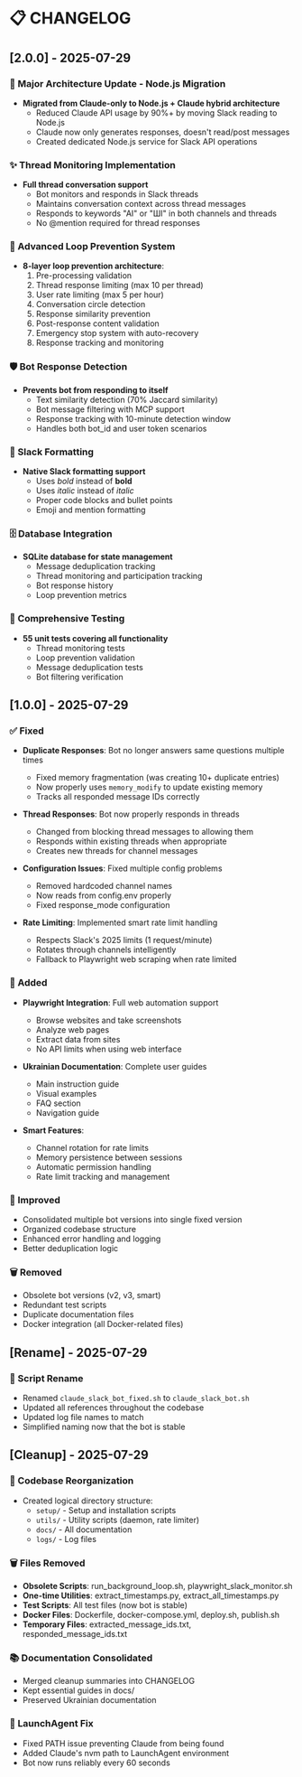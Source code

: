 # 📋 CHANGELOG

## [2.0.0] - 2025-07-29

### 🚀 Major Architecture Update - Node.js Migration
- **Migrated from Claude-only to Node.js + Claude hybrid architecture**
  - Reduced Claude API usage by 90%+ by moving Slack reading to Node.js
  - Claude now only generates responses, doesn't read/post messages
  - Created dedicated Node.js service for Slack API operations

### ✨ Thread Monitoring Implementation
- **Full thread conversation support**
  - Bot monitors and responds in Slack threads
  - Maintains conversation context across thread messages
  - Responds to keywords "AI" or "ШІ" in both channels and threads
  - No @mention required for thread responses

### 🔐 Advanced Loop Prevention System
- **8-layer loop prevention architecture**:
  1. Pre-processing validation
  2. Thread response limiting (max 10 per thread)
  3. User rate limiting (max 5 per hour)
  4. Conversation circle detection
  5. Response similarity prevention
  6. Post-response content validation
  7. Emergency stop system with auto-recovery
  8. Response tracking and monitoring

### 🛡️ Bot Response Detection
- **Prevents bot from responding to itself**
  - Text similarity detection (70% Jaccard similarity)
  - Bot message filtering with MCP support
  - Response tracking with 10-minute detection window
  - Handles both bot_id and user token scenarios

### 📝 Slack Formatting
- **Native Slack formatting support**
  - Uses *bold* instead of **bold**
  - Uses _italic_ instead of *italic*
  - Proper code blocks and bullet points
  - Emoji and mention formatting

### 🗄️ Database Integration
- **SQLite database for state management**
  - Message deduplication tracking
  - Thread monitoring and participation tracking
  - Bot response history
  - Loop prevention metrics

### 🧪 Comprehensive Testing
- **55 unit tests covering all functionality**
  - Thread monitoring tests
  - Loop prevention validation
  - Message deduplication tests
  - Bot filtering verification

## [1.0.0] - 2025-07-29

### ✅ Fixed
- **Duplicate Responses**: Bot no longer answers same questions multiple times
  - Fixed memory fragmentation (was creating 10+ duplicate entries)
  - Now properly uses `memory_modify` to update existing memory
  - Tracks all responded message IDs correctly

- **Thread Responses**: Bot now properly responds in threads
  - Changed from blocking thread messages to allowing them
  - Responds within existing threads when appropriate
  - Creates new threads for channel messages

- **Configuration Issues**: Fixed multiple config problems
  - Removed hardcoded channel names
  - Now reads from config.env properly
  - Fixed response_mode configuration

- **Rate Limiting**: Implemented smart rate limit handling
  - Respects Slack's 2025 limits (1 request/minute)
  - Rotates through channels intelligently
  - Fallback to Playwright web scraping when rate limited

### 🚀 Added
- **Playwright Integration**: Full web automation support
  - Browse websites and take screenshots
  - Analyze web pages
  - Extract data from sites
  - No API limits when using web interface

- **Ukrainian Documentation**: Complete user guides
  - Main instruction guide
  - Visual examples
  - FAQ section
  - Navigation guide

- **Smart Features**:
  - Channel rotation for rate limits
  - Memory persistence between sessions
  - Automatic permission handling
  - Rate limit tracking and management

### 🔧 Improved
- Consolidated multiple bot versions into single fixed version
- Organized codebase structure
- Enhanced error handling and logging
- Better deduplication logic

### 🗑️ Removed
- Obsolete bot versions (v2, v3, smart)
- Redundant test scripts
- Duplicate documentation files
- Docker integration (all Docker-related files)

## [Rename] - 2025-07-29

### 🔄 Script Rename
- Renamed `claude_slack_bot_fixed.sh` to `claude_slack_bot.sh`
- Updated all references throughout the codebase
- Updated log file names to match
- Simplified naming now that the bot is stable

## [Cleanup] - 2025-07-29

### 🧹 Codebase Reorganization
- Created logical directory structure:
  - `setup/` - Setup and installation scripts
  - `utils/` - Utility scripts (daemon, rate limiter)
  - `docs/` - All documentation
  - `logs/` - Log files

### 🗑️ Files Removed
- **Obsolete Scripts**: run_background_loop.sh, playwright_slack_monitor.sh
- **One-time Utilities**: extract_timestamps.py, extract_all_timestamps.py
- **Test Scripts**: All test files (now bot is stable)
- **Docker Files**: Dockerfile, docker-compose.yml, deploy.sh, publish.sh
- **Temporary Files**: extracted_message_ids.txt, responded_message_ids.txt

### 📚 Documentation Consolidated
- Merged cleanup summaries into CHANGELOG
- Kept essential guides in docs/
- Preserved Ukrainian documentation

### 🔧 LaunchAgent Fix
- Fixed PATH issue preventing Claude from being found
- Added Claude's nvm path to LaunchAgent environment
- Bot now runs reliably every 60 seconds